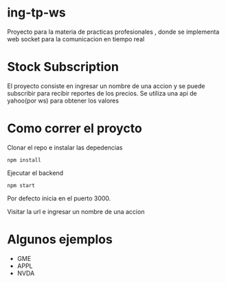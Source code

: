 # ing-tp-ws

Proyecto para la materia de practicas profesionales , donde se implementa web socket para la comunicacion en tiempo real

# Stock Subscription

El proyecto consiste en ingresar un nombre de una accion y se puede subscribir para recibir reportes de los precios.
Se utiliza una api de yahoo(por ws) para obtener los valores

# Como correr el proycto

Clonar el repo e instalar las depedencias

```
npm install
```

Ejecutar el backend

```
npm start
```

Por defecto inicia en el puerto 3000.

Visitar la url e ingresar un nombre de una accion

# Algunos ejemplos

- GME
- APPL
- NVDA
